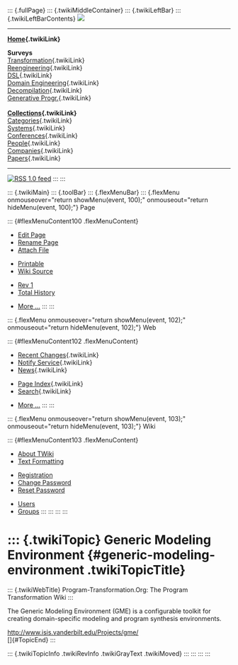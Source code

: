 ::: {.fullPage}
::: {.twikiMiddleContainer}
::: {.twikiLeftBar}
::: {.twikiLeftBarContents}
![](../pub/transformation.gif)

------------------------------------------------------------------------

**[Home](WebHome){.twikiLink}**

**Surveys**\
[Transformation](ProgramTransformation){.twikiLink}\
[Reengineering](ReengineeringWiki){.twikiLink}\
[DSL](DomainSpecificLanguages){.twikiLink}\
[Domain Engineering](DomainEngineering){.twikiLink}\
[Decompilation](DeCompilation){.twikiLink}\
[Generative Progr.](GenerativeProgrammingWiki){.twikiLink}\
\
**[Collections](CategoryCollection){.twikiLink}**\
[Categories](CategoryCategory){.twikiLink}\
[Systems](TransformationSystems){.twikiLink}\
[Conferences](TransformationConferences){.twikiLink}\
[People](TransformationPeople){.twikiLink}\
[Companies](TransformationCompanies){.twikiLink}\
[Papers](CategoryPaper){.twikiLink}

------------------------------------------------------------------------

[![](../pub/rss.gif "RSS 1.0 feed")](WebRss@skin=rss)
:::
:::

::: {.twikiMain}
::: {.toolBar}
::: {.flexMenuBar}
::: {.flexMenu onmouseover="return showMenu(event, 100);" onmouseout="return hideMenu(event, 100);"}
Page

::: {#flexMenuContent100 .flexMenuContent}
-   [Edit
    Page](http://www.program-transformation.org/edit/Transform/GenericModelingEnvironment?t=1536826323)
-   [Rename
    Page](http://www.program-transformation.org/rename/Transform/GenericModelingEnvironment)
-   [Attach
    File](http://www.program-transformation.org/attach/Transform/GenericModelingEnvironment)

<!-- -->

-   [Printable](http://www.program-transformation.org/view/Transform/GenericModelingEnvironment?skin=print.pattern)
-   [Wiki
    Source](http://www.program-transformation.org/view/Transform/GenericModelingEnvironment?skin=text&raw=on&contenttype=text/plain)

<!-- -->

-   [Rev
    1](http://www.program-transformation.org/view/Transform/GenericModelingEnvironment?rev=1.1)
-   [Total
    History](http://www.program-transformation.org/rdiff/Transform/GenericModelingEnvironment)

<!-- -->

-   [More
    \...](http://www.program-transformation.org/oops/Transform/GenericModelingEnvironment?template=oopsmore&param1=1.1&param2=1.1)
:::
:::

::: {.flexMenu onmouseover="return showMenu(event, 102);" onmouseout="return hideMenu(event, 102);"}
Web

::: {#flexMenuContent102 .flexMenuContent}
-   [Recent Changes](WebChanges){.twikiLink}
-   [Notify Service](WebNotify){.twikiLink}
-   [News](WebNews){.twikiLink}

<!-- -->

-   [Page Index](WebIndex){.twikiLink}
-   [Search](WebSearch){.twikiLink}

<!-- -->

-   [More
    \...](http://www.program-transformation.org/oops/Transform/GenericModelingEnvironment?template=oopsmore&param1=1.1&param2=1.1)
:::
:::

::: {.flexMenu onmouseover="return showMenu(event, 103);" onmouseout="return hideMenu(event, 103);"}
Wiki

::: {#flexMenuContent103 .flexMenuContent}
-   [About
    TWiki](http://www.program-transformation.org/view/TWiki/WebHome)
-   [Text
    Formatting](http://www.program-transformation.org/view/TWiki/TextFormattingRules)

<!-- -->

-   [Registration](http://www.program-transformation.org/view/TWiki/TWikiRegistration)
-   [Change
    Password](http://www.program-transformation.org/view/TWiki/ChangePassword)
-   [Reset
    Password](http://www.program-transformation.org/view/TWiki/ResetPassword)

<!-- -->

-   [Users](http://www.program-transformation.org/view/Main/TWikiUsers)
-   [Groups](http://www.program-transformation.org/view/Main/TWikiGroups)
:::
:::
:::
:::

::: {.twikiTopic}
Generic Modeling Environment {#generic-modeling-environment .twikiTopicTitle}
============================

::: {.twikiWebTitle}
Program-Transformation.Org: The Program Transformation Wiki
:::

The Generic Modeling Environment (GME) is a configurable toolkit for
creating domain-specific modeling and program synthesis environments.

<http://www.isis.vanderbilt.edu/Projects/gme/>\
[]{#TopicEnd}
:::

::: {.twikiTopicInfo .twikiRevInfo .twikiGrayText .twikiMoved}
:::
:::
:::
:::
